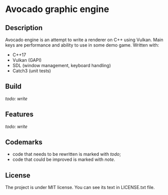 # Avocado graphic engine
## Description
Avocado engine is an attempt to write a renderer on C++ using Vulkan.
Main keys are performance and ability to use in some demo game.
Written with:
- C++17
- Vulkan (GAPI)
- SDL (window management, keyboard handling)
- Catch3 (unit tests)

## Build
*todo: write*

## Features
*todo: write*

## Codemarks
 - code that needs to be rewritten is marked with *todo*;
 - code that could be improved is marked with *note*.
 
 ## License
 The project is under MIT license. You can see its text in LICENSE.txt file.
 
